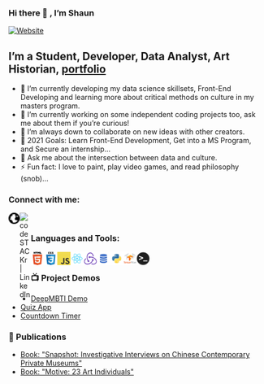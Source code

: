 ### Hi there 👋 , I’m Shaun

[![Website](https://img.shields.io/website?label=portfolio&style=for-the-badge&url=https%3A%2F%2Fcodestackr.com)](https://shaunwang1350.github.io/portfolio/)

## I’m a Student, Developer, Data Analyst, Art Historian, [portfolio]

- 🌱  I’m currently developing my data science skillsets, Front-End Developing and learning more about critical methods on culture in my masters program.
- 🔭  I’m currently working on some independent coding projects too, ask me about them if you’re curious!
- 👯  I’m always down to collaborate on new ideas with other creators.
- 🤔  2021 Goals: Learn Front-End Development, Get into a MS Program, and Secure an internship...
- 💬  Ask me about the intersection between data and culture.
- ⚡  Fun fact: I love to paint, play video games, and read philosophy (snob)… 

### Connect with me:

[<img align="left" alt="codeSTACKr.com" width="22px" src="https://raw.githubusercontent.com/iconic/open-iconic/master/svg/globe.svg" />][portfolio]
[<img align="left" alt="codeSTACKr | LinkedIn" width="22px" src="https://cdn.jsdelivr.net/npm/simple-icons@v3/icons/linkedin.svg" />][linkedin]

<br />

### Languages and Tools:

<img align="left" alt="HTML5" width="26px" src="https://raw.githubusercontent.com/github/explore/80688e429a7d4ef2fca1e82350fe8e3517d3494d/topics/html/html.png" />
<img align="left" alt="CSS3" width="26px" src="https://raw.githubusercontent.com/github/explore/80688e429a7d4ef2fca1e82350fe8e3517d3494d/topics/css/css.png"/>
<img align="left" alt="JavaScript" width="26px" src="https://raw.githubusercontent.com/github/explore/80688e429a7d4ef2fca1e82350fe8e3517d3494d/topics/javascript/javascript.png" />
<img align="left" alt="JavaScript" width="26px" src="https://raw.githubusercontent.com/github/explore/80688e429a7d4ef2fca1e82350fe8e3517d3494d/topics/react/react.png" />
<img align="left" alt="JavaScript" width="26px" src="https://raw.githubusercontent.com/github/explore/80688e429a7d4ef2fca1e82350fe8e3517d3494d/topics/redux/redux.png" />
<img align="left" alt="SQL" width="26px" src="https://raw.githubusercontent.com/github/explore/80688e429a7d4ef2fca1e82350fe8e3517d3494d/topics/sql/sql.png" />
<img align="left" alt="SQL" width="26px" src="https://raw.githubusercontent.com/github/explore/80688e429a7d4ef2fca1e82350fe8e3517d3494d/topics/python/python.png" />
<img align="left" alt="GitHub" width="26px" src="https://raw.githubusercontent.com/github/explore/78df643247d429f6cc873026c0622819ad797942/topics/tensorflow/tensorflow.png" />
<img align="left" alt="Terminal" width="26px" src="https://raw.githubusercontent.com/github/explore/80688e429a7d4ef2fca1e82350fe8e3517d3494d/topics/terminal/terminal.png" />

<br />

### 📺   Project Demos
- [DeepMBTI Demo](https://youtu.be/g5q-EGc95Cc)
- [Quiz App](https://shaunwang1350.github.io/js-Quiz-App/)
- [Countdown Timer](https://shaunwang1350.github.io/js-CountDown-Timer/)

### 📕   Publications
- [Book: "Snapshot: Investigative Interviews on Chinese Contemporary Private Museums"](https://globalcenters.columbia.edu/events/snapshot-discussion-chinese-contemporary-private-art-museums)
- [Book: "Motive: 23 Art Individuals"](https://news.artnet.com/market/ai-weiwei-headlines-new-book-of-interviews-72201)

[linkedin]: https://www.linkedin.com/in/wang-shaun/
[portfolio]: https://shaunwang1350.github.io/portfolio/
